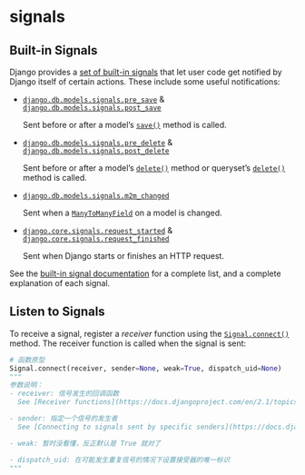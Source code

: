 # signals

## Built-in Signals

Django provides a [set of built-in signals](https://docs.djangoproject.com/en/2.1/ref/signals/) that let user code get notified by Django itself of certain actions. These include some useful notifications:

*   [`django.db.models.signals.pre_save`](https://docs.djangoproject.com/en/2.1/ref/signals/#django.db.models.signals.pre_save) & [`django.db.models.signals.post_save`](https://docs.djangoproject.com/en/2.1/ref/signals/#django.db.models.signals.post_save)

    Sent before or after a model’s [`save()`](https://docs.djangoproject.com/en/2.1/ref/models/instances/#django.db.models.Model.save) method is called.
*   [`django.db.models.signals.pre_delete`](https://docs.djangoproject.com/en/2.1/ref/signals/#django.db.models.signals.pre_delete) & [`django.db.models.signals.post_delete`](https://docs.djangoproject.com/en/2.1/ref/signals/#django.db.models.signals.post_delete)

    Sent before or after a model’s [`delete()`](https://docs.djangoproject.com/en/2.1/ref/models/instances/#django.db.models.Model.delete) method or queryset’s [`delete()`](https://docs.djangoproject.com/en/2.1/ref/models/querysets/#django.db.models.query.QuerySet.delete) method is called.
*   [`django.db.models.signals.m2m_changed`](https://docs.djangoproject.com/en/2.1/ref/signals/#django.db.models.signals.m2m_changed)

    Sent when a [`ManyToManyField`](https://docs.djangoproject.com/en/2.1/ref/models/fields/#django.db.models.ManyToManyField) on a model is changed.
*   [`django.core.signals.request_started`](https://docs.djangoproject.com/en/2.1/ref/signals/#django.core.signals.request_started) & [`django.core.signals.request_finished`](https://docs.djangoproject.com/en/2.1/ref/signals/#django.core.signals.request_finished)

    Sent when Django starts or finishes an HTTP request.

See the [built-in signal documentation](https://docs.djangoproject.com/en/2.1/ref/signals/) for a complete list, and a complete explanation of each signal.

## Listen to Signals

To receive a signal, register a _receiver_ function using the [`Signal.connect()`](https://docs.djangoproject.com/en/2.1/topics/signals/#django.dispatch.Signal.connect) method. The receiver function is called when the signal is sent:

```python
# 函数原型
Signal.connect(receiver, sender=None, weak=True, dispatch_uid=None)
"""
参数说明：
- receiver: 信号发生的回调函数
  See [Receiver functions](https://docs.djangoproject.com/en/2.1/topics/signals/#receiver-functions)

- sender: 指定一个信号的发生者
  See [Connecting to signals sent by specific senders](https://docs.djangoproject.com/en/2.1/topics/signals/#connecting-to-specific-signals)

- weak: 暂时没看懂，反正默认是 True 就对了

- dispatch_uid: 在可能发生重复信号的情况下设置接受器的唯一标识
"""
```
